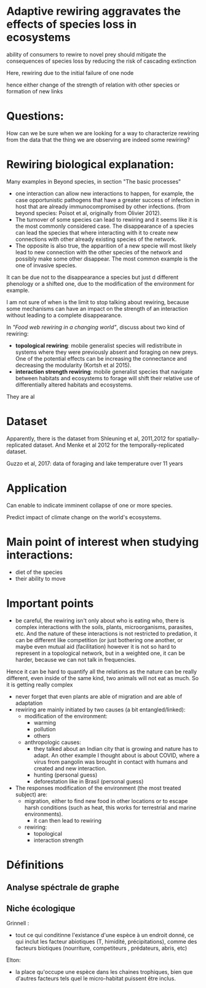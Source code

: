 # Adaptive rewiring aggravates the effects of species loss in ecosystems

ability of consumers to rewire to novel prey should mitigate the consequences of species loss by reducing the risk of cascading extinction

Here, rewiring due to the initial failure of one node

hence either change of the strength of relation with other species or formation of new links

# Questions:

How can we be sure when we are looking for a way to characterize rewiring from the data that the thing we are observing are indeed some rewiring?

# Rewiring biological explanation:

Many examples in Beyond species, in section "The basic processes"

- one interaction can allow new interactions to happen, for example, the case opportunistic pathogens that have a greater success of infection in host that are already immunocompromised by other infections. (from beyond species: Poisot et al, originally from Olivier 2012).
- The turnover of some species can lead to rewiring and it seems like it is the most commonly considered case. The disappearance of a species can lead the species that where interacting with it to create new connections with other already existing species of the network.
- The opposite is also true, the apparition of a new specie will most likely lead to new connection with the other species of the network and possibly make some other disappear. The most common example is the one of invasive species.

It can be due not to the disappearance a species but just d different phenology or a shifted one, due to the modification of the environment for example.

I am not sure of when is the limit to stop talking about rewiring, because some mechanisms can have an impact on the strength of an interaction without leading to a complete disappearance.

In *"Food web rewiring in a changing world"*, discuss about two kind of rewiring:
- **topological rewiring**: mobile generalist species will redistribute in systems where they were previously absent and foraging on new preys. One of the potential effects can be increasing the connectance and decreasing the modularity (Kortsh et al 2015).
- **interaction strength rewiring**: mobile generalist species that navigate between habitats and ecosystems to forage will shift their relative use of differentially altered habitats and ecosystems.


They are al
# Dataset

Apparently, there is the dataset from Shleuning et al, 2011,2012 for spatially-replicated dataset.
And Menke et al 2012 for the temporally-replicated dataset.

Guzzo et al, 2017: data of foraging and lake temperature over 11 years

# Application

Can enable to indicate imminent collapse of one or more species.

Predict impact of climate change on the world's ecosystems.

# Main point of interest when studying interactions:

- diet of the species
- their ability to move

# Important points

- be careful, the rewiring isn't only about who is eating who, there is complex interactions with the soils, plants, microorganisms, parasites, etc. And the nature of these interactions is not restricted to predation, it can be different like competition (or just bothering one another, or maybe even mutual aid (facilitation) however it is not so hard to represent in a topological network, but in a weighted one, it can be harder, because we can not talk in frequencies.

Hence it can be hard to quantify all the relations as the nature can be really different, even inside of the same kind, two animals will not eat as much. So it is getting really complex

- never forget that even plants are able of migration and are able of adaptation
- rewiring are mainly initiated by two causes (a bit entangled/linked):
	+ modification of the environment:
		* warming
		* pollution
		* others
	+ anthropologic causes:
		* they talked about an Indian city that is growing and nature has to adapt. An other example I thought about is about COVID, where a virus from pangolin was brought in contact with humans and created and new interaction.
		* hunting (personal guess)
		* deforestation like in Brasil (personal guess)
- The responses modification of the environment (the most treated subject) are:
	+ migration, either to find new food in other locations or to escape harsh conditions (such as heat, this works for terrestrial and marine environments).
		* it can then lead to rewiring
	+ rewiring:
		* topological
		* interaction strength
		
# Définitions

## Analyse spéctrale de graphe

## Niche écologique

Grinnell :
- tout ce qui conditinne l'existance d'une espèce à un endroit donné, ce qui inclut les facteur abiotiques (T, himidité, précipitations),  comme des facteurs biotiques (nourriture, competiteurs , prédateurs, abris, etc)

Elton:
- la place qu'occupe une espèce dans les chaines trophiques, bien que d'autres facteurs tels quel le micro-habitat puissent être inclus.

